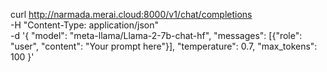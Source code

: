 curl http://narmada.merai.cloud:8000/v1/chat/completions \
  -H "Content-Type: application/json" \
  -d '{
    "model": "meta-llama/Llama-2-7b-chat-hf",
    "messages": [{"role": "user", "content": "Your prompt here"}],
    "temperature": 0.7,
    "max_tokens": 100
  }'